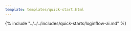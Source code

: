 ```yaml
---
template: templates/quick-start.html
---
```


{% include "../../../includes/quick-starts/loginflow-ai.md" %}
